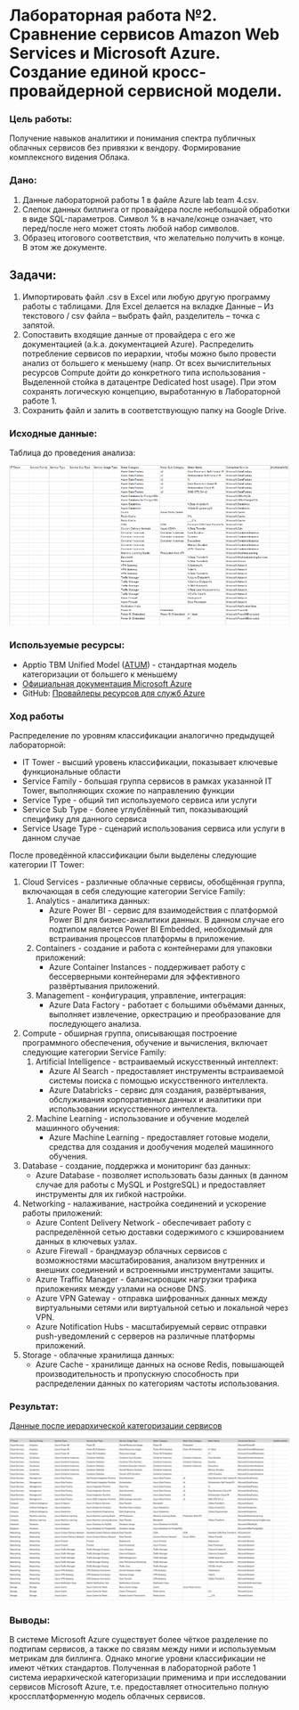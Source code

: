 # Лабораторная работа №2. Сравнение сервисов Amazon Web Services и Microsoft Azure. Создание единой кросс-провайдерной сервисной модели.

### Цель работы:
Получение навыков аналитики и понимания спектра публичных облачных сервисов без привязки к вендору. Формирование комплексного видения Облака. 

### Дано:
1. Данные лабораторной работы 1 в файле Azure lab team 4.csv.
2. Слепок данных биллинга от провайдера после небольшой обработки в виде SQL-параметров. Символ % в начале/конце означает, что перед/после него может стоять любой набор символов.
3. Образец итогового соответствия, что желательно получить в конце. В этом же документе.

## Задачи:
1. Импортировать файл .csv в Excel или любую другую программу работы с таблицами. Для Excel делается на вкладке Данные – Из текстового / csv файла – выбрать файл, разделитель – точка с запятой.
2. Сопоставить входящие данные от провайдера с его же документацией (a.k.a. документацией Azure). Распределить потребление сервисов по иерархии, чтобы можно было провести анализ от большего к меньшему (напр. От всех вычислительных ресурсов Compute дойти до конкретного типа использования - Выделенной стойка в датацентре Dedicated host usage). При этом сохранять логическую концепцию, выработанную в Лабораторной работе 1.
3. Сохранить файл и залить в соответствующую папку на Google Drive.

### Исходные данные:
Таблица до проведения анализа:

![Исходная таблица](https://github.com/DanilRozhin/Clouds-DevOps/blob/main/Clouds%20-%20Lab%202/initial2.jpg)

### Используемые ресурсы:
- Apptio TBM Unified Model ([ATUM](https://www.apptio.com/)) - стандартная модель категоризации от большего к меньшему
- [Официальная документация Microsoft Azure](https://learn.microsoft.com/en-us/azure/)
- GitHub: [Провайлеры ресурсов для служб Azure](https://github.com/MicrosoftDocs/azure-docs/blob/main/articles/azure-resource-manager/management/azure-services-resource-providers.md)

### Ход работы

Распределение по уровням классификации аналогично предыдущей лабораторной:
- IT Tower - высший уровень классификации, показывает ключевые функциональные области
- Service Family - большая группа сервисов в рамках указанной IT Tower, выполняющих схожие по направлению функции
- Service Type - общий тип используемого сервиса или услуги
- Service Sub Type - более углублённый тип, показывающий специфику для данного сервиса
- Service Usage Type - сценарий использования сервиса или услуги в данном случае

После проведённой классификации были выделены следующие категории IT Tower:
1. Cloud Services - различные облачные сервисы, обобщённая группа, включающая в себя следующие категории Service Family:
    1. Analytics - аналитика данных:
       - Azure Power BI - сервис для взаимодействия с платформой Power BI для бизнес-аналитики данных. В данном случае его подтипом является Power BI Embedded, необходимый для встраивания процессов платформы в приложение.
    2. Containers - создание и работа с контейнерами для упаковки приложений:
       - Azure Container Instances - поддерживает работу с бессерверными контейнерами для эффективного развёртывания приложений.
    3. Management - конфигурация, управление, интеграция:
       - Azure Data Factory - работает с большими объёмами данных, выполняет извлечение, оркестрацию и преобразование для последующего анализа.
2. Compute - обширная группа, описывающая построение программного обеспечения, обучение и вычисления, включает следующие категории Service Family:
    1. Artificial Intelligence - встраиваемый искусственный интеллект:
       - Azure AI Search - предоставляет инструменты встраиваемой системы поиска с помощью искусственного интеллекта.
       - Azure Databricks - сервис для создания, развёртывания, обслуживания корпоративных данных и аналитики при использовании искусственного интеллекта.
    2. Machine Learning - использование и обучение моделей машинного обучения:
       - Azure Machine Learning - предоставляет готовые модели, средства для создания и дообучения моделей машинного обучения.
3. Database - создание, поддержка и мониторинг баз данных:
   - Azure Database - позволяет использовать базы данных (в данном случае для работы с MySQL и PostgreSQL) и предоставляет инструменты для их гибкой настройки.
4. Networking - налаживание, настройка соединений и ускорение работы приложений:
   - Azure Content Delivery Network - обеспечивает работу с распределённой сетью доставки содержимого с кэшированием данных в ключевых узлах.
   - Azure Firewall - брандмауэр облачных сервисов с возможностями масштабирования, анализом внутренних и внешних соединений и встроенными инструментами защиты.
   - Azure Traffic Manager - балансировщик нагрузки трафика приложениях между узлами на основе DNS.
   - Azure VPN Gateway - отправка шифрованных данных между виртуальными сетями или виртуальной сетью и локальной через VPN.
   - Azure Notification Hubs - масштабируемый сервис отправки push-уведомлений с серверов на различные платформы приложений.
5. Storage - облачные хранилища данных:
   - Azure Cache - хранилище данных на основе Redis, повышающей производительность и пропускную способность при распределении данных по категориям частоты использования.

### Результат:

[Данные после иерархической категоризации сервисов](https://docs.google.com/spreadsheets/d/1wXMQtc-HLDuVe-oYnKdhtfQ_Fl_jXcL4YXIZN2IxxXM/edit?usp=sharing)

![Таблица](https://github.com/DanilRozhin/Clouds-DevOps/blob/main/Clouds%20-%20Lab%202/result2.jpg)

### Выводы:

В системе Microsoft Azure существует более чёткое разделение по подтипам сервисов, а также по связям между ними и используемым метрикам для биллинга. Однако многие уровни классификации не имеют чётких стандартов. Полученная в лабораторной работе 1 система иерархической категоризации применима и при исследовании сервисов Microsoft Azure, т.е. предоставляет относительно полную кроссплатформенную модель облачных сервисов.
